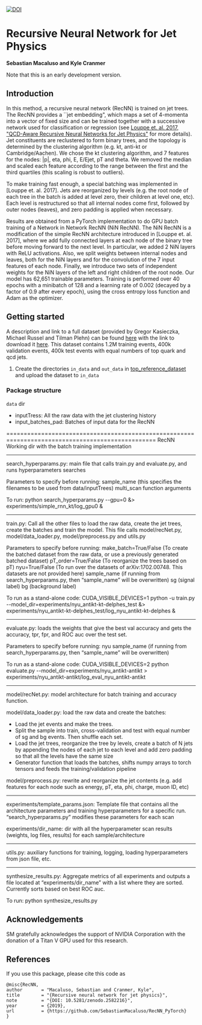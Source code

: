 
[![DOI](https://zenodo.org/badge/160135404.svg)](https://zenodo.org/badge/latestdoi/160135404)

# Recursive Neural Network for Jet Physics

**Sebastian Macaluso and Kyle Cranmer**


Note that this is an early development version. 

## Introduction

In this method, a recursive neural network (RecNN) is trained on jet trees. The RecNN provides a ``jet embedding", which maps a set of 4-momenta into a vector of fixed size and can be trained together with a successive network used for classification or regression  (see [Louppe et. al. 2017, "QCD-Aware Recursive Neural Networks for Jet Physics"](https://arxiv.org/abs/1702.00748) for more details). Jet constituents are reclustered to form binary trees, and the topology is determined by the clustering algorithm (e.g. kt, anti-kt or Cambridge/Aachen). We chose the kt clustering algorithm, and 7 features for the nodes: |p|, eta, phi, E, E/Ejet, pT and theta. 
We removed the median and scaled each feature according to the range between the first and the third quartiles (this scaling is robust to outliers).

To make training fast enough, a special batching was implemented in [Louppe et. al. 2017]. Jets are reorganized by levels (e.g. the root node of each tree in the batch is added at level zero, their children at level one, etc). Each level is restructured so that all internal nodes come first, followed by outer nodes (leaves), and zero padding is applied when necessary.

Results are obtained from a PyTorch implementation to do GPU batch training of a Network in Network RecNN (NiN RecNN). The NiN RecNN is a modification of the simple RecNN architecture introduced in [Louppe et. al. 2017], where we add fully connected layers at each node of the binary tree before moving forward to the next level. In particular, we added 2 NiN layers with ReLU activations. Also, we split weights between internal nodes and leaves, both for the NiN layers and for the convolution of the 7 input features of each node. Finally, we introduce two sets of independent weights for the NiN layers of the left and right children of the root node. Our model has 62,651 trainable parameters. Training is performed over 40 epochs with a minibatch of 128 and a learning rate of 0.002 (decayed by a factor of 0.9 after every epoch), using the cross entropy loss function and Adam as the optimizer. 


## Getting started

A description and link to a full dataset (provided by Gregor Kasieczka, Michael Russel and Tilman Plehn) can be found [here](https://docs.google.com/document/d/1Hcuc6LBxZNX16zjEGeq16DAzspkDC4nDTyjMp1bWHRo/edit)
with the link to download it [here](https://desycloud.desy.de/index.php/s/llbX3zpLhazgPJ6). This dataset contains 1.2M training events, 400k validation events, 400k test events with equal numbers of top quark and qcd jets.



1. Create the directories `in_data` and `out_data` in [top_reference_dataset](top_reference_dataset) and upload the dataset to `in_data` 

### Package structure

`data` dir  
 
- inputTress: All the raw data with the jet clustering history
- input_batches_pad: Batches of input data for the RecNN


=================================================================================================
RecNN
Working dir with the batch training implementation 

-------------------------------------------------------------------------
search_hyperparams.py: main file that calls train.py and evaluate.py, and runs hyperparameters searches

Parameters to specify before running:
sample_name (this specifies the filenames to be used from data/inputTrees)
multi_scan function arguments

To run:
python search_hyperparams.py --gpu=0 &> experiments/simple_rnn_kt/log_gpu0 &

-------------------------------------------------------------------------
train.py: Call all the other files to load the raw data, create the jet trees, create the batches and train the model. This file calls model/recNet.py, model/data_loader.py, model/preprocess.py and utils.py

Parameters to specify before running:
make_batch=True/False (To create the batched dataset from the raw data, or use a previously generated batched dataset)
pT_order=True/False (To reorganize the trees based on pT)
nyu=True/False (To run over the datasets of arXiv:1702.00748. This datasets are not provided here)
sample_name (if running from search_hyperparams.py, then “sample_name” will be overwritten)
sg (signal label)
bg (background label)

To run as a stand-alone code:
CUDA_VISIBLE_DEVICES=1 python -u train.py --model_dir=experiments/nyu_antikt-kt-delphes_test &> experiments/nyu_antikt-kt-delphes_test/log_nyu_antikt-kt-delphes &

-------------------------------------------------------------------------
evaluate.py: loads the weights that give the best val accuracy and gets the accuracy, tpr, fpr, and ROC auc over the test set.

Parameters to specify before running:
nyu
sample_name (if running from search_hyperparams.py, then “sample_name” will be overwritten)

To run as a stand-alone code:
CUDA_VISIBLE_DEVICES=2 python evaluate.py --model_dir=experiments/nyu_antikt-antikt > experiments/nyu_antikt-antikt/log_eval_nyu_antikt-antikt

-------------------------------------------------------------------------
model/recNet.py: model architecture for batch training and accuracy function.

model/data_loader.py: load the raw data and create the batches:

 - Load the jet events and make the trees.
 - Split the sample into train, cross-validation and test with equal number of sg and bg events. Then shuffle each set.
 - Load the jet trees, reorganize the tree by levels, create a batch of N jets by appending the nodes of each jet to each level and add zero padding so that all the levels have the same size
 - Generator function that loads the batches, shifts numpy arrays to torch tensors and feeds the training/validation pipeline
 
 
model/preprocess.py: rewrite and reorganize the jet contents (e.g. add features for each node such as energy, pT, eta, phi, charge, muon ID, etc) 

-------------------------------------------------------------------------
experiments/template_params.json:  Template file that contains all the architecture parameters and training hyperparameters for a specific run. “search_hyperparams.py” modifies these parameters for each scan

experiments/dir_name: dir with all the hyperparameter scan results (weights, log files, results) for each sample/architecture

-------------------------------------------------------------------------
utils.py: auxiliary functions for training, logging, loading hyperparameters from json file, etc.

-------------------------------------------------------------------------
synthesize_results.py: Aggregate metrics of all experiments and outputs a file located at “experiments/dir_name” with a  list where they are sorted. Currently sorts based on best ROC auc.

To run: python synthesize_results.py

## Acknowledgements

SM gratefully acknowledges the support of NVIDIA Corporation with the donation of a Titan V GPU used for this research.

## References

If you use this package, please cite this code as

```
@misc{RecNN,
author       = "Macaluso, Sebastian and Cranmer, Kyle",
title        = "{Recursive neural network for jet physics}",
note         = "{DOI: 10.5281/zenodo.2582216}",
year         = {2019},
url          = {https://github.com/SebastianMacaluso/RecNN_PyTorch}
}
```




















